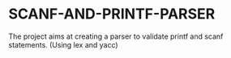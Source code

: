# SCANF-AND-PRINTF-PARSER
 The project aims at creating a parser to validate printf and scanf statements. (Using lex and yacc)
